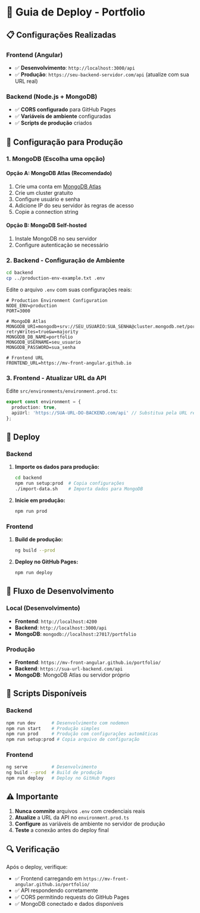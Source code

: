 # 🚀 Guia de Deploy - Portfolio

## 📋 Configurações Realizadas

### Frontend (Angular)
- ✅ **Desenvolvimento**: `http://localhost:3000/api`
- ✅ **Produção**: `https://seu-backend-servidor.com/api` (atualize com sua URL real)

### Backend (Node.js + MongoDB)
- ✅ **CORS configurado** para GitHub Pages
- ✅ **Variáveis de ambiente** configuradas
- ✅ **Scripts de produção** criados

## 🔧 Configuração para Produção

### 1. MongoDB (Escolha uma opção)

#### Opção A: MongoDB Atlas (Recomendado)
1. Crie uma conta em [MongoDB Atlas](https://www.mongodb.com/atlas)
2. Crie um cluster gratuito
3. Configure usuário e senha
4. Adicione IP do seu servidor às regras de acesso
5. Copie a connection string

#### Opção B: MongoDB Self-hosted
1. Instale MongoDB no seu servidor
2. Configure autenticação se necessário

### 2. Backend - Configuração de Ambiente

```bash
cd backend
cp ../production-env-example.txt .env
```

Edite o arquivo `.env` com suas configurações reais:

```env
# Production Environment Configuration
NODE_ENV=production
PORT=3000

# MongoDB Atlas
MONGODB_URI=mongodb+srv://SEU_USUARIO:SUA_SENHA@cluster.mongodb.net/portfolio?retryWrites=true&w=majority
MONGODB_DB_NAME=portfolio
MONGODB_USERNAME=seu_usuario
MONGODB_PASSWORD=sua_senha

# Frontend URL
FRONTEND_URL=https://mv-front-angular.github.io
```

### 3. Frontend - Atualizar URL da API

Edite `src/environments/environment.prod.ts`:

```typescript
export const environment = {
  production: true,
  apiUrl: 'https://SUA-URL-DO-BACKEND.com/api' // Substitua pela URL real
};
```

## 🚀 Deploy

### Backend
1. **Importe os dados para produção:**
   ```bash
   cd backend
   npm run setup:prod  # Copia configurações
   ./import-data.sh    # Importa dados para MongoDB
   ```

2. **Inicie em produção:**
   ```bash
   npm run prod
   ```

### Frontend
1. **Build de produção:**
   ```bash
   ng build --prod
   ```

2. **Deploy no GitHub Pages:**
   ```bash
   npm run deploy
   ```

## 🔄 Fluxo de Desenvolvimento

### Local (Desenvolvimento)
- **Frontend**: `http://localhost:4200`
- **Backend**: `http://localhost:3000/api`
- **MongoDB**: `mongodb://localhost:27017/portfolio`

### Produção
- **Frontend**: `https://mv-front-angular.github.io/portfolio/`
- **Backend**: `https://sua-url-backend.com/api`
- **MongoDB**: MongoDB Atlas ou servidor próprio

## 📝 Scripts Disponíveis

### Backend
```bash
npm run dev      # Desenvolvimento com nodemon
npm run start    # Produção simples
npm run prod     # Produção com configurações automáticas
npm run setup:prod # Copia arquivo de configuração
```

### Frontend
```bash
ng serve         # Desenvolvimento
ng build --prod  # Build de produção
npm run deploy   # Deploy no GitHub Pages
```

## ⚠️ Importante

1. **Nunca commite** arquivos `.env` com credenciais reais
2. **Atualize** a URL da API no `environment.prod.ts`
3. **Configure** as variáveis de ambiente no servidor de produção
4. **Teste** a conexão antes do deploy final

## 🔍 Verificação

Após o deploy, verifique:
- ✅ Frontend carregando em `https://mv-front-angular.github.io/portfolio/`
- ✅ API respondendo corretamente
- ✅ CORS permitindo requests do GitHub Pages
- ✅ MongoDB conectado e dados disponíveis
